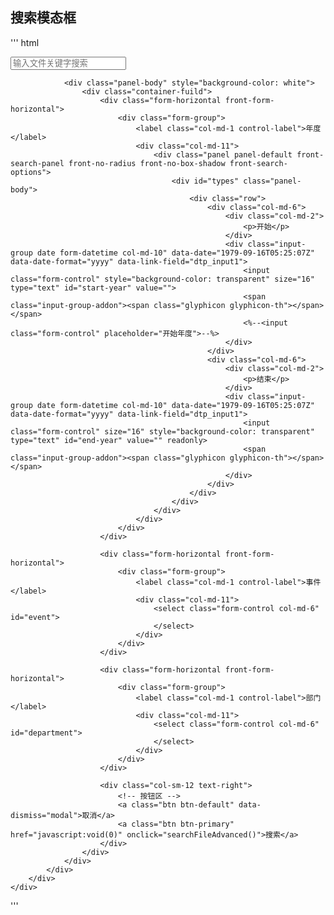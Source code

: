 ## 搜索模态框

''' html
<div class="modal fade" id="searchModal" tabindex="-1" role="dialog"
         aria-labelledby="myModalLabel" aria-hidden="true">
        <div class="modal-dialog modal-lg">
            <div
                    class="modal-content front-no-box-shadow front-no-border front-no-radius"
                    style="background-color: transparent">
                <div style="margin-bottom: 8px">
                    <!-- 搜索关键词区 -->
                    <input type="text" id="keyword" class="form-control front-search-icon input-lg front-no-radius front-no-box-shadow front-no-border" placeholder="输入文件关键字搜索" autocomplete="off">
                </div>

                <div class="panel-body" style="background-color: white">
                    <div class="container-fuild">
                        <div class="form-horizontal front-form-horizontal">
                            <div class="form-group">
                                <label class="col-md-1 control-label">年度</label>
                                <div class="col-md-11">
                                    <div class="panel panel-default front-search-panel front-no-radius front-no-box-shadow front-search-options">
                                        <div id="types" class="panel-body">
                                            <div class="row">
                                                <div class="col-md-6">
                                                    <div class="col-md-2">
                                                        <p>开始</p>
                                                    </div>
                                                    <div class="input-group date form-datetime col-md-10" data-date="1979-09-16T05:25:07Z" data-date-format="yyyy" data-link-field="dtp_input1">
                                                        <input class="form-control" style="background-color: transparent" size="16" type="text" id="start-year" value="">
                                                        <span class="input-group-addon"><span class="glyphicon glyphicon-th"></span></span>
                                                        <%--<input class="form-control" placeholder="开始年度">--%>
                                                    </div>
                                                </div>
                                                <div class="col-md-6">
                                                    <div class="col-md-2">
                                                        <p>结束</p>
                                                    </div>
                                                    <div class="input-group date form-datetime col-md-10" data-date="1979-09-16T05:25:07Z" data-date-format="yyyy" data-link-field="dtp_input1">
                                                        <input class="form-control" size="16" style="background-color: transparent" type="text" id="end-year" value="" readonly>
                                                        <span class="input-group-addon"><span class="glyphicon glyphicon-th"></span></span>
                                                    </div>
                                                </div>
                                            </div>
                                        </div>
                                    </div>
                                </div>
                            </div>
                        </div>

                        <div class="form-horizontal front-form-horizontal">
                            <div class="form-group">
                                <label class="col-md-1 control-label">事件</label>
                                <div class="col-md-11">
                                    <select class="form-control col-md-6" id="event">
                                    </select>
                                </div>
                            </div>
                        </div>

                        <div class="form-horizontal front-form-horizontal">
                            <div class="form-group">
                                <label class="col-md-1 control-label">部门</label>
                                <div class="col-md-11">
                                    <select class="form-control col-md-6" id="department">
                                    </select>
                                </div>
                            </div>
                        </div>

                        <div class="col-sm-12 text-right">
                            <!-- 按钮区 -->
                            <a class="btn btn-default" data-dismiss="modal">取消</a>
                            <a class="btn btn-primary" href="javascript:void(0)" onclick="searchFileAdvanced()">搜索</a>
                        </div>
                    </div>
                </div>
            </div>
        </div>
    </div>
'''
